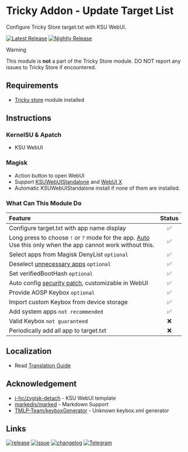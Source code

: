 # Tricky Addon - Update Target List
Configure Tricky Store target.txt with KSU WebUI.

[![Latest Release](https://img.shields.io/github/v/release/KOWX712/Tricky-Addon-Update-Target-List?label=Release&logo=github)](https://github.com/KOWX712/Tricky-Addon-Update-Target-List/releases/latest)
[![Nightly Release](https://custom-icon-badges.demolab.com/badge/Nightly-canary_build-640064?logo=nightly-logo)](https://nightly.link/KOWX712/Tricky-Addon-Update-Target-List/workflows/build/main?status=completed)

> [!WARNING]
> This module is **not** a part of the Tricky Store module. DO NOT report any issues to Tricky Store if encountered.

## Requirements
- [Tricky store](https://github.com/5ec1cff/TrickyStore) module installed

## Instructions
### KernelSU & Apatch
- KSU WebUI

### Magisk
- Action button to open WebUI
- Support [KSUWebUIStandalone](https://github.com/5ec1cff/KsuWebUIStandalone) and [WebUI X](https://github.com/MMRLApp/WebUI-X-Portable)
- Automatic KSUWebUIStandalone install if none of them are installed.

### What Can This Module Do
| Feature                                                                                                                                                                      | Status |
| :--------------------------------------------------------------------------------------------------------------------------------------------------------------------------- | :----: |
| Configure target.txt with app name display                                                                                                                                   |   ✅    |
| Long press to choose `!` or `?` mode for the app. [Auto](https://github.com/5ec1cff/TrickyStore/releases/tag/1.1.0)<br>Use this only  when the app cannot work without this. |   ✅    |
| Select apps from Magisk DenyList `optional`                                                                                                                                  |   ✅    |
| Deselect [unnecessary apps](https://github.com/KOWX712/Tricky-Addon-Update-Target-List/blob/main/more-exclude.json) `optional`                                               |   ✅    |
| Set verifiedBootHash `optional`                                                                                                                                              |   ✅    |
| Auto config [security patch](https://github.com/5ec1cff/TrickyStore?tab=readme-ov-file#customize-security-patch-level-121), customizable in WebUI                            |   ✅    |
| Provide AOSP Keybox `optional`                                                                                                                                               |   ✅    |
| Import custom Keybox from device storage                                                                                                                                     |   ✅    |
| Add system apps `not recommended`                                                                                                                                            |   ✅    |
| Valid Keybox `not guaranteed`                                                                                                                                                |   ❌    |
| Periodically add all app to target.txt                                                                                                                                       |   ❌    |

## Localization
- Read [Translation Guide](https://github.com/KOWX712/Tricky-Addon-Update-Target-List/blob/main/module/webui/locales/GUIDE.md)

## Acknowledgement
- [j-hc/zygisk-detach](https://github.com/j-hc/zygisk-detach) - KSU WebUI template
- [markedjs/marked](https://github.com/markedjs/marked) - Markdown Support
- [TMLP-Team/keyboxGenerator](https://github.com/TMLP-Team/keyboxGenerator) - Unknown keybox.xml generator

## Links
[![release](https://custom-icon-badges.demolab.com/badge/-Download-F25278?style=for-the-badge&logo=download&logoColor=white)](https://github.com/KOWX712/Tricky-Addon-Update-Target-List/releases)
[![issue](https://custom-icon-badges.demolab.com/badge/-Open%20Issue-palegreen?style=for-the-badge&logoColor=black&logo=issue-opened)](https://github.com/KOWX712/Tricky-Addon-Update-Target-List/issues)
[![changelog](https://custom-icon-badges.demolab.com/badge/-Update%20History-orange?style=for-the-badge&logo=history&logoColor=white)](https://github.com/KOWX712/Tricky-Addon-Update-Target-List/blob/main/changelog.md)
[![Telegram](https://custom-icon-badges.demolab.com/badge/-KOW's%20little%20world-blue?style=for-the-badge&logo=telegram&logoColor=white)](https://t.me/kowchannel)
